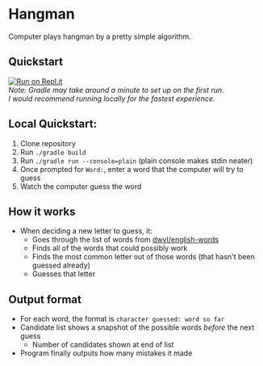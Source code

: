 # Hangman
Computer plays hangman by a pretty simple algorithm.

## Quickstart
[![Run on Repl.it](https://repl.it/badge/github/yixqiao/Hangman)](https://repl.it/github/yixqiao/Hangman)  
*Note: Gradle may take around a minute to set up on the first run.  
I would recommend running locally for the fastest experience.*

## Local Quickstart:
1. Clone repository
2. Run `./gradle build`
3. Run `./gradle run --console=plain` (plain console makes stdin neater)
4. Once prompted for `Word:`, enter a word that the computer will try to guess
5. Watch the computer guess the word

## How it works
- When deciding a new letter to guess, it:
  - Goes through the list of words from [dwyl/english-words](https://github.com/dwyl/english-words)
  - Finds all of the words that could possibly work
  - Finds the most common letter out of those words (that hasn't been guessed already)
  - Guesses that letter

## Output format
- For each word, the format is `character guessed: word so far`
- Candidate list shows a snapshot of the possible words *before* the next guess
  - Number of candidates shown at end of list
- Program finally outputs how many mistakes it made
